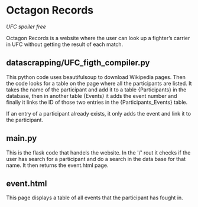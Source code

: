 # Octagon Records
*UFC spoiler free*

Octagon Records is a website where the user can look up a fighter’s carrier in UFC without getting the result of each match.

## datascrapping/UFC_figth_compiler.py
This python code uses beautifulsoup to download Wikipedia pages. Then the code looks for a table on the page where all the participants are listed. It takes the name of the participant and add it to a table {Participants} in the database, then in another table {Events} it adds the event number and finally it links the ID of those two entries in the {Participants_Events} table.

If an entry of a participant already exists, it only adds the event and link it to the participant.

## main.py
This is the flask code that handels the website. In the '/' rout it checks if the user has search for a participant and do a search in the data base for that name. It then returns the event.html page.

## event.html
This page displays a table of all events that the participant has fought in. 
